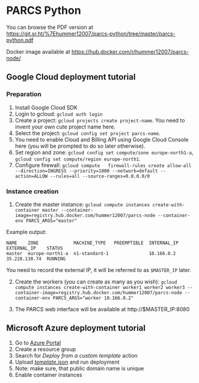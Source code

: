 # PARCS Python

You can browse the PDF version at https://git.sr.ht/%7Ehummer12007/parcs-python/tree/master/parcs-python.pdf

Docker image available at https://hub.docker.com/r/hummer12007/parcs-node/

## Google Cloud deployment tutorial

### Preparation

1. Install Google Cloud SDK
2. Login to gcloud: `gcloud auth login`
3. Create a project: `gcloud projects create project-name`. You need to invent your own cute project name here.
4. Select the project: `gcloud config set project parcs-name`.
5. You need to enable Cloud and Billing API using Google Cloud Console here (you will be prompted to do so later otherwise).
5. Set region and zone: `gcloud config set compute/zone europe-north1-a`, `gcloud config set compute/region europe-north1`.
6. Configure firewall: `gcloud compute   firewall-rules create allow-all --direction=INGRESS --priority=1000 --network=default --action=ALLOW --rules=all --source-ranges=0.0.0.0/0`

### Instance creation

1. Create the master instance: `gcloud compute instances create-with-container master --container-image=registry.hub.docker.com/hummer12007/parcs-node --container-env PARCS_ARGS="master"`

Example output:

```
NAME    ZONE             MACHINE_TYPE   PREEMPTIBLE  INTERNAL_IP  EXTERNAL_IP    STATUS
master  europe-north1-a  n1-standard-1               10.166.0.2   35.228.130.74  RUNNING
```

You need to record the external IP, it will be referred to as `$MASTER_IP` later.

2. Create the workers (you can create as many as you wish): `gcloud compute instances create-with-container worker1 worker2 worker3 --container-image=registry.hub.docker.com/hummer12007/parcs-node --container-env PARCS_ARGS="worker 10.166.0.2"`

3. The PARCS web interface will be available at http://$MASTER_IP:8080

## Microsoft Azure deployment tutorial

1. Go to [Azure Portal](https://portal.azure.com/)
2. Create a resource group
3. Search for *Deploy from a custom template* action
4. Upload [*template.json*](/examples/azure/template.json) and run deployment
5. Note: make sure, that public domain name is unique
6. Enable container instances  

